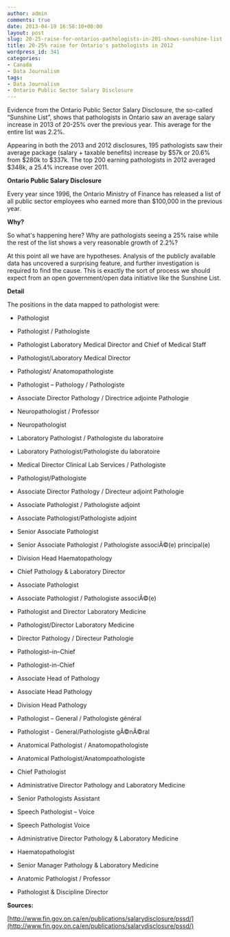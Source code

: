 ```yaml
---
author: admin
comments: true
date: 2013-04-19 16:58:10+00:00
layout: post
slug: 20-25-raise-for-ontarios-pathologists-in-201-shows-sunshine-list
title: 20-25% raise for Ontario's pathologists in 2012
wordpress_id: 341
categories:
- Canada
- Data Journalism
tags:
- Data Journalism
- Ontario Public Sector Salary Disclosure
---
```


Evidence from the Ontario Public Sector Salary Disclosure, the so-called “Sunshine List”, shows that pathologists in Ontario saw an average salary increase in 2013 of 20-25% over the previous year. This average for the entire list was 2.2%.





Appearing in both the 2013 and 2012 disclosures, 195 pathologists saw their average package (salary + taxable benefits) increase by $57k or 20.6% from $280k to $337k.  The top 200 earning pathologists in 2012 averaged $348k, a 25.4% increase over 2011.





**Ontario Public Salary Disclosure**





Every year since 1996, the Ontario Ministry of Finance has released a list of all public sector employees who earned more than $100,000 in the previous year.





**Why?**





So what's happening here? Why are pathologists seeing a 25% raise while the rest of the list shows a very reasonable growth of 2.2%?





At this point all we have are hypotheses. Analysis of the publicly available data has uncovered a surprising feature, and further investigation is required to find the cause. This is exactly the sort of process we should expect from an open government/open data initiative like the Sunshine List.





**Detail**



The positions in the data mapped to pathologist were:


  * Pathologist


  * Pathologist / Pathologiste


  * Pathologist Laboratory Medical Director and Chief of Medical Staff


  * Pathologist/Laboratory Medical Director


  * Pathologist/ Anatomopathologiste


  * Pathologist – Pathology / Pathologiste


  * Associate Director Pathology / Directrice adjointe Pathologie


  * Neuropathologist / Professor


  * Neuropathologist


  * Laboratory Pathologist / Pathologiste du laboratoire


  * Laboratory Pathologist/Pathologiste du laboratoire


  * Medical Director Clinical Lab Services / Pathologiste


  * Pathologist/Pathologiste


  * Associate Director Pathology / Directeur adjoint Pathologie


  * Associate Pathologist / Pathologiste adjoint


  * Associate Pathologist/Pathologiste adjoint


  * Senior Associate Pathologist


  * Senior Associate Pathologist / Pathologiste associÃ©(e) principal(e)


  * Division Head Haematopathology


  * Chief Pathology & Laboratory Director


  * Associate Pathologist


  * Associate Pathologist / Pathologiste associÃ©(e)


  * Pathologist and Director Laboratory Medicine


  * Pathologist/Director Laboratory Medicine


  * Director Pathology / Directeur Pathologie


  * Pathologist–in–Chief


  * Pathologist-in-Chief


  * Associate Head of Pathology


  * Associate Head Pathology


  * Division Head Pathology


  * Pathologist – General / Pathologiste général


  * Pathologist - General/Pathologiste gÃ©nÃ©ral


  * Anatomical Pathologist / Anatomopathologiste


  * Anatomical Pathologist/Anatompoathologiste


  * Chief Pathologist


  * Administrative Director Pathology and Laboratory Medicine


  * Senior Pathologists Assistant


  * Speech Pathologist – Voice


  * Speech Pathologist Voice


  * Administrative Director Pathology & Laboratory Medicine


  * Haematopathologist


  * Senior Manager Pathology & Laboratory Medicine


  * Anatomic Pathologist / Professor


  * Pathologist & Discipline Director





**Sources:**




[http://www.fin.gov.on.ca/en/publications/salarydisclosure/pssd/](http://www.fin.gov.on.ca/en/publications/salarydisclosure/pssd/)
